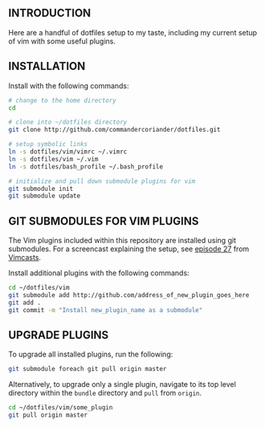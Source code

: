INTRODUCTION
------------

Here are a handful of dotfiles setup to my taste, including my current setup of vim with some useful plugins.

INSTALLATION
------------

Install with the following commands:

``` bash
# change to the home directory
cd

# clone into ~/dotfiles directory
git clone http://github.com/commandercoriander/dotfiles.git

# setup symbolic links
ln -s dotfiles/vim/vimrc ~/.vimrc
ln -s dotfiles/vim ~/.vim
ln -s dotfiles/bash_profile ~/.bash_profile

# initialize and pull down submodule plugins for vim
git submodule init
git submodule update
```

GIT SUBMODULES FOR VIM PLUGINS
------------------------------

The Vim plugins included within this repository are installed using git submodules. For a screencast explaining the setup, see [episode 27](http://vimcasts.org/episodes/synchronizing-plugins-with-git-submodules-and-pathogen/) from [Vimcasts](http://vimcasts.org).

Install additional plugins with the following commands:

``` bash
cd ~/dotfiles/vim
git submodule add http://github.com/address_of_new_plugin_goes_here
git add .
git commit -m "Install new_plugin_name as a submodule"
```

UPGRADE PLUGINS
---------------

To upgrade all installed plugins, run the following:

``` bash
git submodule foreach git pull origin master
```

Alternatively, to upgrade only a single plugin, navigate to its top level directory within the ```bundle``` directory and ```pull``` from ```origin```.

``` bash
cd ~/dotfiles/vim/some_plugin
git pull origin master
```
